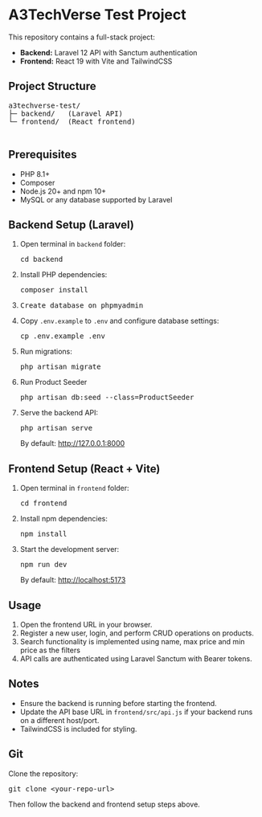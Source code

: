 <!DOCTYPE html>
<html lang="en">
<head>
  <meta charset="UTF-8">
</head>
<body>
  <h1>A3TechVerse Test Project</h1>

  <p>This repository contains a full-stack project:</p>
  <ul>
    <li><strong>Backend:</strong> Laravel 12 API with Sanctum authentication</li>
    <li><strong>Frontend:</strong> React 19 with Vite and TailwindCSS</li>
  </ul>

  <h2>Project Structure</h2>
  <pre>
a3techverse-test/
├─ backend/   (Laravel API)
└─ frontend/  (React frontend)
  </pre>

  <h2>Prerequisites</h2>
  <ul>
    <li>PHP 8.1+</li>
    <li>Composer</li>
    <li>Node.js 20+ and npm 10+</li>
    <li>MySQL or any database supported by Laravel</li>
  </ul>

  <h2>Backend Setup (Laravel)</h2>
  <ol>
    <li>Open terminal in <code>backend</code> folder:
      <pre>cd backend</pre>
    </li>
    <li>Install PHP dependencies:
      <pre>composer install</pre>
    </li>
    <li>
      <pre>Create database on phpmyadmin</pre>
    </li>
    <li>Copy <code>.env.example</code> to <code>.env</code> and configure database settings:
      <pre>cp .env.example .env</pre>
    </li>
    <li>Run migrations:
      <pre>php artisan migrate</pre>
    </li>
    <li>Run Product Seeder
      <pre>php artisan db:seed --class=ProductSeeder</pre>
    </li>
    <li>Serve the backend API:
      <pre>php artisan serve</pre>
      By default: <a href="http://127.0.0.1:8000">http://127.0.0.1:8000</a>
    </li>
  </ol>

  <h2>Frontend Setup (React + Vite)</h2>
  <ol>
    <li>Open terminal in <code>frontend</code> folder:
      <pre>cd frontend</pre>
    </li>
    <li>Install npm dependencies:
      <pre>npm install</pre>
    </li>
    <li>Start the development server:
      <pre>npm run dev</pre>
      By default: <a href="http://localhost:5173">http://localhost:5173</a>
    </li>
  </ol>

  <h2>Usage</h2>
  <ol>
    <li>Open the frontend URL in your browser.</li>
    <li>Register a new user, login, and perform CRUD operations on products.</li>
    <li>Search functionality is implemented using name, max price and min price as the filters</li>
    <li>API calls are authenticated using Laravel Sanctum with Bearer tokens.</li>
  </ol>

  <h2>Notes</h2>
  <ul>
    <li>Ensure the backend is running before starting the frontend.</li>
    <li>Update the API base URL in <code>frontend/src/api.js</code> if your backend runs on a different host/port.</li>
    <li>TailwindCSS is included for styling.</li>
  </ul>

  <h2>Git</h2>
  <p>Clone the repository:</p>
  <pre>git clone &lt;your-repo-url&gt;</pre>
  <p>Then follow the backend and frontend setup steps above.</p>

</body>
</html>
